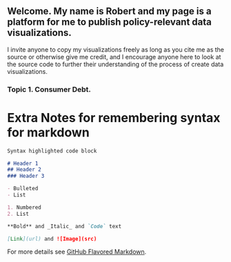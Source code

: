 ## Welcome. My name is Robert and my page is a platform for me to publish policy-relevant data visualizations.

I invite anyone to copy my visualizations freely as long as you cite me as the source or otherwise give me credit, and I encourage anyone here to look at the source code to further their understanding of the process of create data visualizations.

### Topic 1. Consumer Debt.



# Extra Notes for remembering syntax for markdown

```markdown
Syntax highlighted code block

# Header 1
## Header 2
### Header 3

- Bulleted
- List

1. Numbered
2. List

**Bold** and _Italic_ and `Code` text

[Link](url) and ![Image](src)
```

For more details see [GitHub Flavored Markdown](https://guides.github.com/features/mastering-markdown/).
